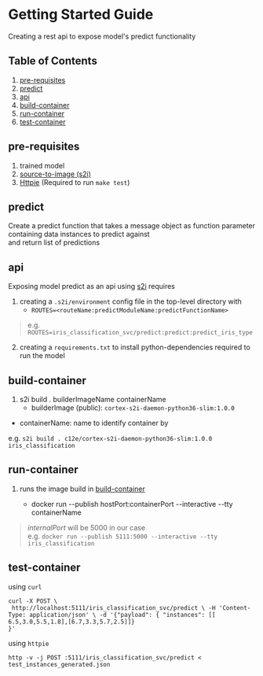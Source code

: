 # Getting Started Guide  
  
Creating a rest api to expose model's predict functionality  
  
  
## Table of Contents  
1. [pre-requisites](#pre-requisites)   
2. [predict](#predict)  
3. [api](#api)  
4. [build-container](#build-container)  
5. [run-container](#run-container)  
5. [test-container](#test-container)  
  
## pre-requisites  
  
1. trained model  
2. [source-to-image (s2i)](https://github.com/openshift/source-to-image)  
3. [Httpie](https://httpie.org/) (Required to run `make test`)   
  
## predict     
 Create a predict function that takes a message object as function parameter containing data instances to predict against   
and return list of predictions   
   
  
##  api
  
Exposing model predict as an api using [s2i](https://github.com/openshift/source-to-image) requires  
  
1. creating a `.s2i/environment` config file in the top-level directory with  
   * `ROUTES=<routeName:predictModuleName:predictFunctionName>`  
  > e.g. `ROUTES=iris_classification_svc/predict:predict:predict_iris_type`  
  
2. creating a `requirements.txt` to install python-dependencies required to run the model  
  
  
## build-container  
1. s2i build . builderImageName containerName  
   * builderImage (public): `cortex-s2i-daemon-python36-slim:1.0.0`  
 * containerName: name to identify container by   
  
e.g. `s2i build . c12e/cortex-s2i-daemon-python36-slim:1.0.0 iris_classification`  
  
## run-container  
  
1. runs the image build in [build-container](##build-container)  
  
   * docker run --publish hostPort:containerPort --interactive --tty containerName  
  
> *internalPort* will be 5000 in our case   
 e.g. `docker run --publish 5111:5000 --interactive --tty iris_classification`  
  
## test-container
  
using `curl`  
  
```  
curl -X POST \  
 http://localhost:5111/iris_classification_svc/predict \ -H 'Content-Type: application/json' \ -d '{"payload": { "instances": [[ 6.5,3.0,5.5,1.8],[6.7,3.3,5.7,2.5]]}  
}'  
```  
  
using `httpie`  
  
`http -v -j POST :5111/iris_classification_svc/predict < test_instances_generated.json`
